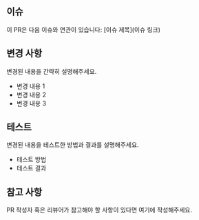 ## 이슈

이 PR은 다음 이슈와 연관이 있습니다: [이슈 제목](이슈 링크)

## 변경 사항

변경된 내용을 간략히 설명해주세요.

- 변경 내용 1
- 변경 내용 2
- 변경 내용 3

## 테스트

변경된 내용을 테스트한 방법과 결과를 설명해주세요.

- 테스트 방법
- 테스트 결과

## 참고 사항

PR 작성자 혹은 리뷰어가 참고해야 할 사항이 있다면 여기에 작성해주세요.
